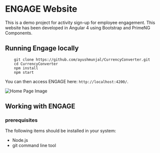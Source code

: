 # ENGAGE Website

This is a demo project for activity sign-up for employee engagement. This website has been developed in Angular 4 using Bootstrap and PrimeNG Components. 

## Running Engage locally

```
	git clone https://github.com/ayushmunjal/CurrencyConverter.git
	cd CurrencyConverter
	npm install
	npm start
```

You can then access ENGAGE here: `http://localhost:4200/`. 

![Home Page Image](src/assets/images/homePage.jpg)

## Working with ENGAGE

### prerequisites

The following items should be installed in your system:
* Node.js 
* git command line tool 

